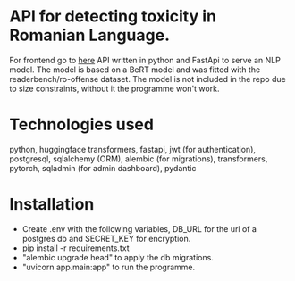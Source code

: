 # API for detecting toxicity in Romanian Language. 
For frontend go to [here](https://github.com/eduard-negescu/toxicity-detection-react)
API written in python and FastApi to serve an NLP model. 
The model is based on a BeRT model and was fitted with the readerbench/ro-offense dataset.
The model is not included in the repo due to size constraints, without it the programme won't work. 

# Technologies used
python, huggingface transformers, fastapi, jwt (for authentication), postgresql, sqlalchemy (ORM), alembic (for migrations), transformers, pytorch, sqladmin (for admin dashboard), pydantic

# Installation
* Create .env with the following variables, DB_URL for the url of a postgres db and SECRET_KEY for encryption.
* pip install -r requirements.txt
* "alembic upgrade head" to apply the db migrations.
* "uvicorn app.main:app" to run the programme.